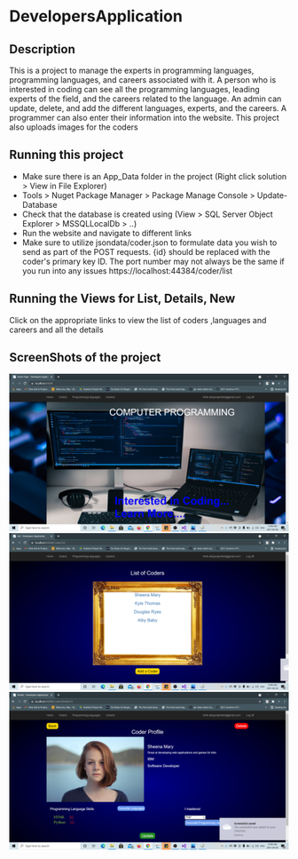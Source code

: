 # DevelopersApplication

## Description
This is a project to manage the experts in programming languages, programming languages, and careers associated with it. 
A person who is interested in coding can see all the programming languages, leading experts of the field, and the careers related to the language. 
An admin can update, delete, and add the different languages, experts, and the careers.
A programmer can also enter their information into the website.
This project also uploads images for the coders
## Running this project
* Make sure there is an App_Data folder in the project (Right click solution > View in File Explorer)
* Tools > Nuget Package Manager > Package Manage Console > Update-Database
* Check that the database is created using (View > SQL Server Object Explorer > MSSQLLocalDb > ..)
* Run the website and navigate to different links
* Make sure to utilize jsondata/coder.json to formulate data you wish to send as part of the POST requests. {id} should be replaced with the coder's primary key ID. The port number may not always be the same if you run into any issues
 https://localhost:44384/coder/list

## Running the Views for List, Details, New
Click on the appropriate links to view the list of coders ,languages and careers and all the details

## ScreenShots of the project
![Homepage](/DevelopersApplication/Images/homepage.png.png)
![List of coders](/DevelopersApplication/Images/coderlist.png.png)
![Coder Details](/DevelopersApplication/Images/coderdetails.png)
